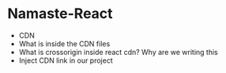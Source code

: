 # Namaste-React

- CDN
- What is inside the CDN files
- What is crossorigin inside react cdn? Why are we writing this
- Inject CDN link in our project
